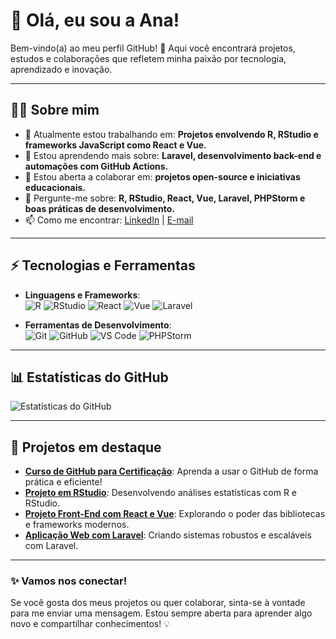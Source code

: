 # 👋 Olá, eu sou a Ana! 

Bem-vindo(a) ao meu perfil GitHub! 🚀 Aqui você encontrará projetos, estudos e colaborações que refletem minha paixão por tecnologia, aprendizado e inovação.

---

## 👩‍💻 Sobre mim
- 🔭 Atualmente estou trabalhando em: **Projetos envolvendo R, RStudio e frameworks JavaScript como React e Vue.**
- 🌱 Estou aprendendo mais sobre: **Laravel, desenvolvimento back-end e automações com GitHub Actions.**
- 🤝 Estou aberta a colaborar em: **projetos open-source e iniciativas educacionais.**
- 💬 Pergunte-me sobre: **R, RStudio, React, Vue, Laravel, PHPStorm e boas práticas de desenvolvimento.**
- 📫 Como me encontrar: [LinkedIn](https://www.linkedin.com/in/seu-perfil) | [E-mail](mailto:seu-email@exemplo.com)

---

## ⚡ Tecnologias e Ferramentas
- **Linguagens e Frameworks**:  
  ![R](https://img.shields.io/badge/-R-276DC3?logo=r&logoColor=white&style=flat-square)
  ![RStudio](https://img.shields.io/badge/-RStudio-75AADB?logo=rstudio&logoColor=white&style=flat-square)
  ![React](https://img.shields.io/badge/-React-61DAFB?logo=react&logoColor=black&style=flat-square)
  ![Vue](https://img.shields.io/badge/-Vue.js-4FC08D?logo=vue.js&logoColor=white&style=flat-square)
  ![Laravel](https://img.shields.io/badge/-Laravel-FF2D20?logo=laravel&logoColor=white&style=flat-square)

- **Ferramentas de Desenvolvimento**:  
  ![Git](https://img.shields.io/badge/-Git-F05032?logo=git&logoColor=white&style=flat-square)
  ![GitHub](https://img.shields.io/badge/-GitHub-181717?logo=github&logoColor=white&style=flat-square)
  ![VS Code](https://img.shields.io/badge/-VS%20Code-007ACC?logo=visualstudiocode&logoColor=white&style=flat-square)
  ![PHPStorm](https://img.shields.io/badge/-PHPStorm-000000?logo=phpstorm&logoColor=white&style=flat-square)

---

## 📊 Estatísticas do GitHub
![Estatísticas do GitHub](https://github-readme-stats.vercel.app/api?username=ana-mat-br&show_icons=true&theme=radical)

---

## 🌟 Projetos em destaque
- [**Curso de GitHub para Certificação**](https://github.com/ana-mat-br/github-curso): Aprenda a usar o GitHub de forma prática e eficiente!
- [**Projeto em RStudio**](#): Desenvolvendo análises estatísticas com R e RStudio.
- [**Projeto Front-End com React e Vue**](#): Explorando o poder das bibliotecas e frameworks modernos.
- [**Aplicação Web com Laravel**](#): Criando sistemas robustos e escaláveis com Laravel.

---

### ✨ Vamos nos conectar!
Se você gosta dos meus projetos ou quer colaborar, sinta-se à vontade para me enviar uma mensagem. Estou sempre aberta para aprender algo novo e compartilhar conhecimentos! 💡
